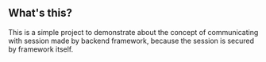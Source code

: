 ## What's this?

This is a simple project to demonstrate about the concept of communicating with session made by backend framework, because the session is secured by framework itself.

